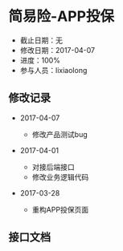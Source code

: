 # 简易险-APP投保
- 截止日期：无
- 修改日期：2017-04-07  
- 进度：100%  
- 参与人员：lixiaolong  

## 修改记录
- 2017-04-07
  * 修改产品测试bug

- 2017-04-01
  * 对接后端接口
  * 修改业务逻辑代码

- 2017-03-28
  * 重构APP投保页面
  
## 接口文档




